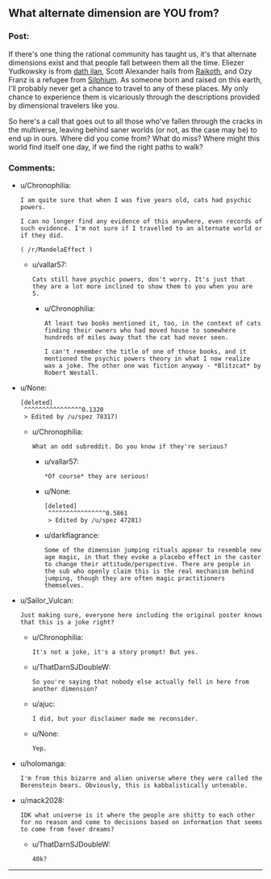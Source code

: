 ## What alternate dimension are YOU from?

### Post:

If there's one thing the rational community has taught us, it's that alternate dimensions exist and that people fall between them all the time. Eliezer Yudkowsky is from [dath ilan](https://facebook.com/yudkowsky/posts/10152335268099228), Scott Alexander hails from [Raikoth](http://slatestarcodex.com/2013/05/15/index-posts-on-raikoth/), and Ozy Franz is a refugee from [Silphium](https://thingofthings.wordpress.com/2015/04/01/my-april-fools-confession/). As someone born and raised on this earth, I'll probably never get a chance to travel to any of these places. My only chance to experience them is vicariously through the descriptions provided by dimensional travelers like you.

 So here's a call that goes out to all those who've fallen through the cracks in the multiverse, leaving behind saner worlds (or not, as the case may be) to end up in ours. Where did you come from? What do miss? Where might this world find itself one day, if we find the right paths to walk?

### Comments:

- u/Chronophilia:
  ```
  I am quite sure that when I was five years old, cats had psychic powers.

  I can no longer find any evidence of this anywhere, even records of such evidence. I'm not sure if I travelled to an alternate world or if they did.

  ( /r/MandelaEffect )
  ```

  - u/vallar57:
    ```
    Cats still have psychic powers, don't worry. It's just that they are a lot more inclined to show them to you when you are 5.
    ```

    - u/Chronophilia:
      ```
      At least two books mentioned it, too, in the context of cats finding their owners who had moved house to somewhere hundreds of miles away that the cat had never seen.

      I can't remember the title of one of those books, and it mentioned the psychic powers theory in what I now realize was a joke. The other one was fiction anyway - *Blitzcat* by Robert Westall.
      ```

- u/None:
  ```
  [deleted]  
   ^^^^^^^^^^^^^^^^0.1320 
   > Edited by /u/spez 78317)
  ```

  - u/Chronophilia:
    ```
    What an odd subreddit. Do you know if they're serious?
    ```

    - u/vallar57:
      ```
      *Of course* they are serious!
      ```

    - u/None:
      ```
      [deleted]  
       ^^^^^^^^^^^^^^^^0.5861 
       > Edited by /u/spez 47281)
      ```

    - u/darkflagrance:
      ```
      Some of the dimension jumping rituals appear to resemble new age magic, in that they evoke a placebo effect in the caster to change their attitude/perspective. There are people in the sub who openly claim this is the real mechanism behind jumping, though they are often magic practitioners themselves.
      ```

- u/Sailor_Vulcan:
  ```
  Just making sure, everyone here including the original poster knows that this is a joke right?
  ```

  - u/Chronophilia:
    ```
    It's not a joke, it's a story prompt! But yes.
    ```

  - u/ThatDarnSJDoubleW:
    ```
    So you're saying that nobody else actually fell in here from another dimension?
    ```

  - u/ajuc:
    ```
    I did, but your disclaimer made me reconsider.
    ```

  - u/None:
    ```
    Yep.
    ```

- u/holomanga:
  ```
  I'm from this bizarre and alien universe where they were called the Berenstein bears. Obviously, this is kabbalistically untenable.
  ```

- u/mack2028:
  ```
  IDK what universe is it where the people are shitty to each other for no reason and come to decisions based on information that seems to come from fever dreams?
  ```

  - u/ThatDarnSJDoubleW:
    ```
    40k?
    ```

---

